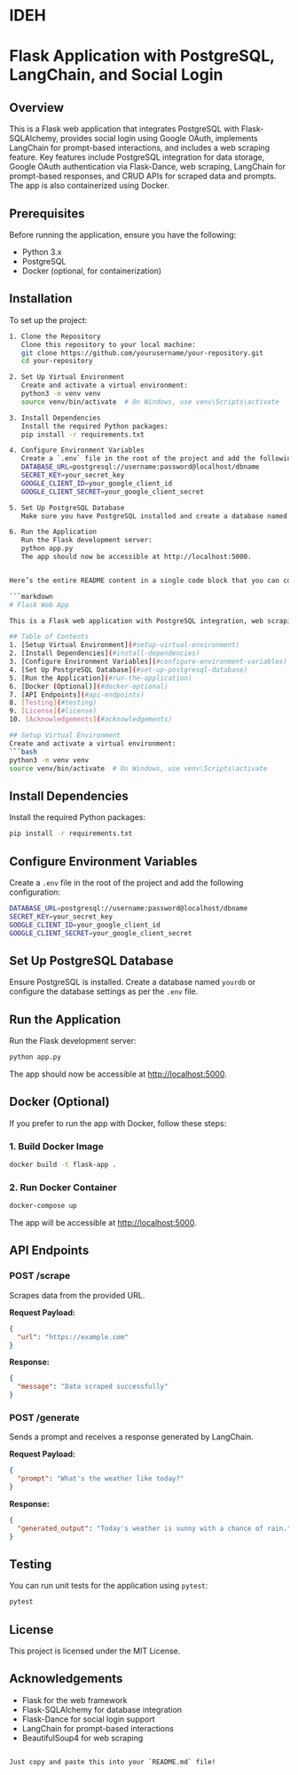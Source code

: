 # IDEH

# Flask Application with PostgreSQL, LangChain, and Social Login

## Overview
This is a Flask web application that integrates PostgreSQL with Flask-SQLAlchemy, provides social login using Google OAuth, implements LangChain for prompt-based interactions, and includes a web scraping feature. Key features include PostgreSQL integration for data storage, Google OAuth authentication via Flask-Dance, web scraping, LangChain for prompt-based responses, and CRUD APIs for scraped data and prompts. The app is also containerized using Docker.

## Prerequisites
Before running the application, ensure you have the following:
- Python 3.x
- PostgreSQL
- Docker (optional, for containerization)

## Installation
To set up the project:

```bash
1. Clone the Repository  
   Clone this repository to your local machine:  
   git clone https://github.com/yourusername/your-repository.git  
   cd your-repository  

2. Set Up Virtual Environment  
   Create and activate a virtual environment:  
   python3 -m venv venv  
   source venv/bin/activate  # On Windows, use venv\Scripts\activate  

3. Install Dependencies  
   Install the required Python packages:  
   pip install -r requirements.txt  

4. Configure Environment Variables  
   Create a `.env` file in the root of the project and add the following configuration:  
   DATABASE_URL=postgresql://username:password@localhost/dbname  
   SECRET_KEY=your_secret_key  
   GOOGLE_CLIENT_ID=your_google_client_id  
   GOOGLE_CLIENT_SECRET=your_google_client_secret  

5. Set Up PostgreSQL Database  
   Make sure you have PostgreSQL installed and create a database named `yourdb` or configure it as per your `.env` settings.

6. Run the Application  
   Run the Flask development server:  
   python app.py  
   The app should now be accessible at http://localhost:5000.


Here’s the entire README content in a single code block that you can copy and paste directly into your file:

```markdown
# Flask Web App

This is a Flask web application with PostgreSQL integration, web scraping, and prompt-based interactions using LangChain. It also includes Docker setup for easy deployment.

## Table of Contents
1. [Setup Virtual Environment](#setup-virtual-environment)
2. [Install Dependencies](#install-dependencies)
3. [Configure Environment Variables](#configure-environment-variables)
4. [Set Up PostgreSQL Database](#set-up-postgresql-database)
5. [Run the Application](#run-the-application)
6. [Docker (Optional)](#docker-optional)
7. [API Endpoints](#api-endpoints)
8. [Testing](#testing)
9. [License](#license)
10. [Acknowledgements](#acknowledgements)

## Setup Virtual Environment
Create and activate a virtual environment:
```bash
python3 -m venv venv
source venv/bin/activate  # On Windows, use venv\Scripts\activate
```

## Install Dependencies
Install the required Python packages:
```bash
pip install -r requirements.txt
```

## Configure Environment Variables
Create a `.env` file in the root of the project and add the following configuration:
```bash
DATABASE_URL=postgresql://username:password@localhost/dbname
SECRET_KEY=your_secret_key
GOOGLE_CLIENT_ID=your_google_client_id
GOOGLE_CLIENT_SECRET=your_google_client_secret
```

## Set Up PostgreSQL Database
Ensure PostgreSQL is installed. Create a database named `yourdb` or configure the database settings as per the `.env` file.

## Run the Application
Run the Flask development server:
```bash
python app.py
```
The app should now be accessible at [http://localhost:5000](http://localhost:5000).

## Docker (Optional)
If you prefer to run the app with Docker, follow these steps:

### 1. Build Docker Image
```bash
docker build -t flask-app .
```

### 2. Run Docker Container
```bash
docker-compose up
```
The app will be accessible at [http://localhost:5000](http://localhost:5000).

## API Endpoints

### POST /scrape
Scrapes data from the provided URL.

**Request Payload:**
```json
{
  "url": "https://example.com"
}
```

**Response:**
```json
{
  "message": "Data scraped successfully"
}
```

### POST /generate
Sends a prompt and receives a response generated by LangChain.

**Request Payload:**
```json
{
  "prompt": "What's the weather like today?"
}
```

**Response:**
```json
{
  "generated_output": "Today's weather is sunny with a chance of rain."
}
```

## Testing
You can run unit tests for the application using `pytest`:
```bash
pytest
```

## License
This project is licensed under the MIT License.

## Acknowledgements
- Flask for the web framework
- Flask-SQLAlchemy for database integration
- Flask-Dance for social login support
- LangChain for prompt-based interactions
- BeautifulSoup4 for web scraping
```

Just copy and paste this into your `README.md` file!

